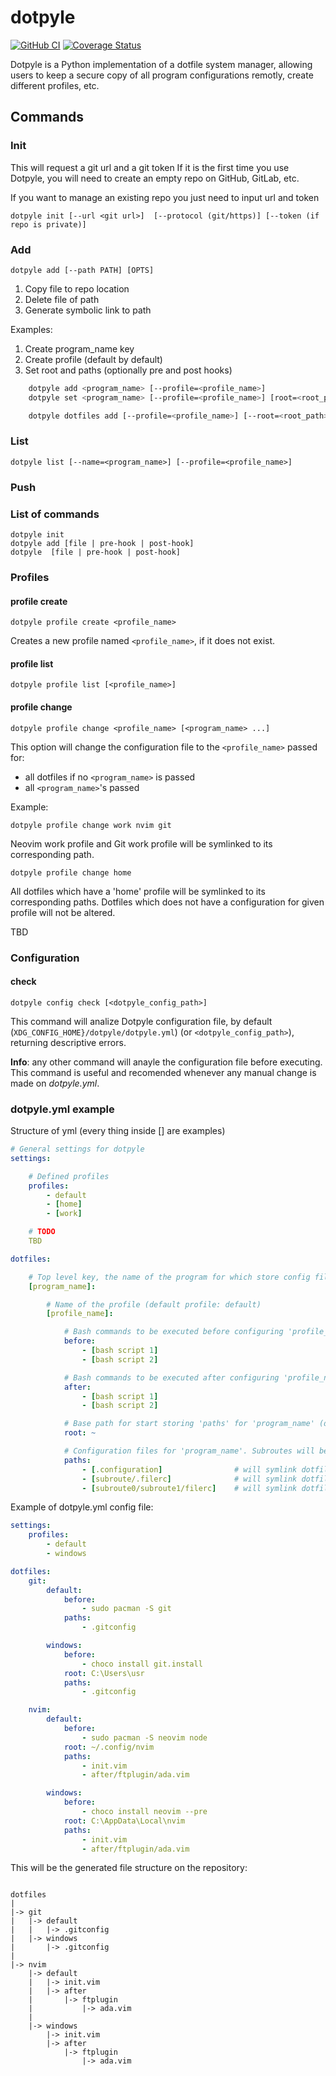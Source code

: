 # dotpyle

[![GitHub CI](https://github.com/jorgebodega/dotpyle/workflows/CI/badge.svg)](https://github.com/neovim/neovim/actions)
[![Coverage Status](https://coveralls.io/repos/github/jorgebodega/dotpyle/badge.svg?branch=development&t=Hv5NfN)](https://coveralls.io/github/jorgebodega/dotpyle?branch=development)

Dotpyle is a Python implementation of a dotfile system manager, allowing users
to keep a secure copy of all program configurations remotly, create different
profiles, etc.


## Commands

### Init

This will request a git url and a git token If it is the first time you use
Dotpyle, you will need to create an empty repo on GitHub, GitLab, etc.

If you want to manage an existing repo you just need to input url and token

    dotpyle init [--url <git url>]  [--protocol (git/https)] [--token (if repo is private)]


### Add

    dotpyle add [--path PATH] [OPTS]

1. Copy file to repo location
2. Delete file of path
3. Generate symbolic link to path

Examples:

1. Create program_name key
1. Create profile (default by default)
1. Set root and paths (optionally pre and post hooks)

```sh
    dotpyle add <program_name> [--profile=<profile_name>]
    dotpyle set <program_name> [--profile=<profile_name>] [root=<root_path>] [paths=<dotfile_path1:dotfile_path2:...>]

    dotpyle dotfiles add [--profile=<profile_name>] [--root=<root_path>] paths=[<dotfile_path>, ...]
```

### List

    dotpyle list [--name=<program_name>] [--profile=<profile_name>]


### Push

### List of commands

    dotpyle init
    dotpyle add [file | pre-hook | post-hook]
    dotpyle  [file | pre-hook | post-hook]

### Profiles

#### profile create

    dotpyle profile create <profile_name>

Creates a new profile named `<profile_name>`, if it does not exist.

#### profile list

    dotpyle profile list [<profile_name>]

#### profile change

    dotpyle profile change <profile_name> [<program_name> ...]

This option will change the configuration file to the `<profile_name>` passed for:

- all dotfiles if no `<program_name>` is passed
- all `<program_name>`'s passed

Example:

    dotpyle profile change work nvim git

Neovim work profile and Git work profile will be symlinked to its corresponding path.

    dotpyle profile change home

All dotfiles which have a 'home' profile will be symlinked to its corresponding paths.
Dotfiles which does not have a configuration for given profile will not be altered.

TBD

### Configuration

#### check

    dotpyle config check [<dotpyle_config_path>]

This command will analize Dotpyle configuration file, by default
(`XDG_CONFIG_HOME}/dotpyle/dotpyle.yml`) (or `<dotpyle_config_path>`),
returning descriptive errors.

**Info**: any other command will anayle the configuration file before
executing.  This command is useful and recomended whenever any manual change is
made on *dotpyle.yml*.


### dotpyle.yml example

Structure of yml (every thing inside [] are examples)

```yaml
# General settings for dotpyle
settings:

    # Defined profiles
    profiles:
        - default
        - [home]
        - [work]

    # TODO
    TBD

dotfiles:

    # Top level key, the name of the program for which store config files
    [program_name]:

        # Name of the profile (default profile: default)
        [profile_name]:

            # Bash commands to be executed before configuring 'profile_name'
            before:
                - [bash script 1]
                - [bash script 2]

            # Bash commands to be executed after configuring 'profile_name'
            after:
                - [bash script 1]
                - [bash script 2]

            # Base path for start storing 'paths' for 'program_name' (default $HOME)
            root: ~

            # Configuration files for 'program_name'. Subroutes will be created if they dont exist
            paths:
                - [.configuration]                # will symlink dotfiles/program_name/profile_name/.configuration => $HOME/.configuration
                - [subroute/.filerc]              # will symlink dotfiles/program_name/profile_name/subroute/.filerc => $HOME/subroute/.filerc
                - [subroute0/subroute1/filerc]    # will symlink dotfiles/program_name/profile_name/subroute0/subroute1/filerc => $HOME/subroute0/subroute1/filerc


```

Example of dotpyle.yml config file:

```yaml
settings:
    profiles:
        - default
        - windows

dotfiles:
    git:
        default:
            before:
                - sudo pacman -S git
            paths:
                - .gitconfig

        windows:
            before:
                - choco install git.install
            root: C:\Users\usr
            paths:
                - .gitconfig

    nvim:
        default:
            before:
                - sudo pacman -S neovim node
            root: ~/.config/nvim
            paths:
                - init.vim
                - after/ftplugin/ada.vim

        windows:
            before:
                - choco install neovim --pre
            root: C:\AppData\Local\nvim
            paths:
                - init.vim
                - after/ftplugin/ada.vim
```

This will be the generated file structure on the repository:

```

dotfiles
|
|-> git
|   |-> default
|   |   |-> .gitconfig
|   |-> windows
|       |-> .gitconfig
|
|-> nvim
    |-> default
    |   |-> init.vim
    |   |-> after
    |       |-> ftplugin
    |           |-> ada.vim
    |
    |-> windows
        |-> init.vim
        |-> after
            |-> ftplugin
                |-> ada.vim
```
